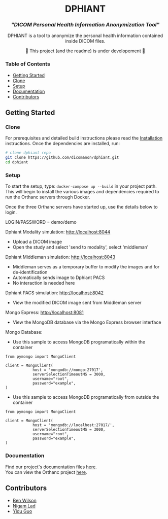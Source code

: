 <h1 align="center">
  DPHIANT
</h1>
<h3 align="center"><i>
  "DICOM Personal Health Information Anonymization Tool"
  </i></h3>
<p align="center">
  
</p>

<p align="center">
  DPHIANT is a tool to anonymize the personal health information contained inside DICOM files.
</p> 
<p align="center">
  🚧 This project (and the readme) is under developement 🚧
</p>

### Table of Contents
- [Getting Started](#getting-started)
- [Clone](#clone)
- [Setup](#setup)
- [Documentation](#documentation)
- [Contributors](#contributors)

## Getting Started
### Clone
For prerequisites and detailed build instructions please read the [Installation](#install) instructions. Once the dependencies are installed, run:
```bash
# clone dphiant repo
git clone https://github.com/dicomanon/dphiant.git
cd dphiant
```

### Setup

To start the setup, type: `docker-compose up --build` in your project path.
This will begin to install the various images and dependencies required to run the Orthanc servers through Docker.

Once the three Orthanc servers have started up, use the details below to login.

LOGIN/PASSWORD = demo/demo

Dphiant Modality simulation: [http://localhost:8044](http://localhost:8044)
- Upload a DICOM image
- Open the study and select 'send to modality', select 'middleman'

Dphiant Middleman simulation: [http://localhost:8043](http://localhost:8043)
- Middleman serves as a temporary buffer to modify the images and for de-identification
- Automatically sends image to Dphiant PACS
- No interaction is needed here

Dphiant PACS simulation: [http://localhost:8042](http://localhost:8042)
- View the modified DICOM image sent from Middleman server

Mongo Express: [http://localhost:8081](http://localhost:8081)
- View the MongoDB database via the Mongo Express browser interface

Mongo Database:
- Use this sample to access MongoDB programatically within the container
```
from pymongo import MongoClient

client = MongoClient(
            host = 'mongodb://mongo:27017',
            serverSelectionTimeoutMS = 3000,
            username="root",
            password="example",
)
```

- Use this sample to access MongoDB programatically from outside the container
```
from pymongo import MongoClient

client = MongoClient(
            host = 'mongodb://localhost:27017/',
            serverSelectionTimeoutMS = 3000,
            username="root",
            password="example",
)
```


### Documentation
Find our project's documentation files [here](Documentation/).  
You can view the Orthanc project [here](https://www.orthanc-server.com/).

## Contributors
 - [Ben Wilson](https://github.com/benmwilson)
 - [Nigam Lad](https://github.com/NigamLad)
 - [Yidu Guo](https://github.com/yiduguo-hp)
